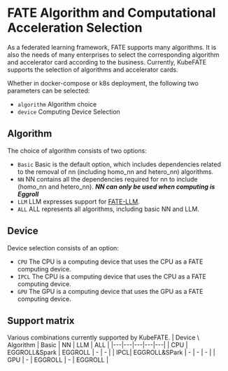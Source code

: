 # FATE Algorithm and Computational Acceleration Selection

As a federated learning framework, FATE supports many algorithms. It is also the needs of many enterprises to select the corresponding algorithm and accelerator card according to the business. Currently, KubeFATE supports the selection of algorithms and accelerator cards.

Whether in docker-compose or k8s deployment, the following two parameters can be selected:

- `algorithm` Algorithm choice
- `device` Computing Device Selection

## Algorithm

The choice of algorithm consists of two options:

- `Basic`
    Basic is the default option, which includes dependencies related to the removal of nn (including homo_nn and hetero_nn) algorithms.
- `NN`
    NN contains all the dependencies required for nn to include (homo_nn and hetero_nn). ***NN can only be used when computing is Eggroll***
- `LLM`
    LLM expresses support for [FATE-LLM](https://github.com/FederatedAI/FATE-LLM).
- `ALL`
    ALL represents all algorithms, including basic NN and LLM.

## Device

Device selection consists of an option:

- `CPU`
    The CPU is a computing device that uses the CPU as a FATE computing device.
- `IPCL`
    The CPU is a computing device that uses the CPU as a FATE computing device.
- `GPU`
    The GPU is a computing device that uses the GPU as a FATE computing device.

## Support matrix

Various combinations currently supported by KubeFATE.
| Device \ Algorithm | Basic | NN | LLM | ALL |
|---|---|---|---|---|
| CPU | EGGROLL&Spark | EGGROLL | - | - |
| IPCL| EGGROLL&SPark | - | - | - |
| GPU | - | EGGROLL | - | EGGROLL |
